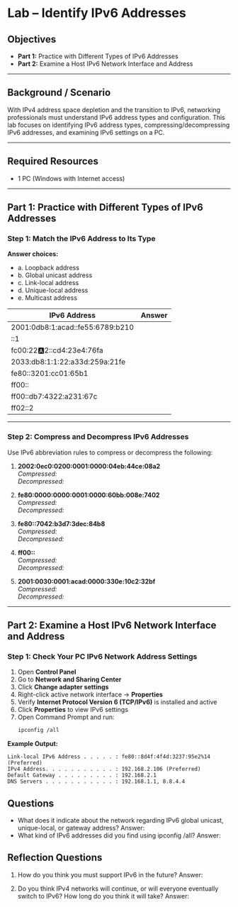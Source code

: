 # Lab – Identify IPv6 Addresses

## Objectives

- **Part 1:** Practice with Different Types of IPv6 Addresses  
- **Part 2:** Examine a Host IPv6 Network Interface and Address

---

## Background / Scenario

With IPv4 address space depletion and the transition to IPv6, networking professionals must understand IPv6 address types and configuration. This lab focuses on identifying IPv6 address types, compressing/decompressing IPv6 addresses, and examining IPv6 settings on a PC.

---

## Required Resources

- 1 PC (Windows with Internet access)

---

## Part 1: Practice with Different Types of IPv6 Addresses

### Step 1: Match the IPv6 Address to Its Type

**Answer choices:**

- a. Loopback address  
- b. Global unicast address  
- c. Link-local address  
- d. Unique-local address  
- e. Multicast address  

| IPv6 Address                          | Answer |
|--------------------------------------|--------|
| 2001:0db8:1:acad::fe55:6789:b210     |        |
| ::1                                  |        |
| fc00:22:a:2::cd4:23e4:76fa           |        |
| 2033:db8:1:1:22:a33d:259a:21fe       |        |
| fe80::3201:cc01:65b1                 |        |
| ff00::                               |        |
| ff00::db7:4322:a231:67c              |        |
| ff02::2                              |        |

---

### Step 2: Compress and Decompress IPv6 Addresses

Use IPv6 abbreviation rules to compress or decompress the following:

1. **2002:0ec0:0200:0001:0000:04eb:44ce:08a2**  
   _Compressed:_  
   _Decompressed:_  

2. **fe80:0000:0000:0001:0000:60bb:008e:7402**  
   _Compressed:_  
   _Decompressed:_  

3. **fe80::7042:b3d7:3dec:84b8**  
   _Compressed:_  
   _Decompressed:_  

4. **ff00::**  
   _Compressed:_  
   _Decompressed:_  

5. **2001:0030:0001:acad:0000:330e:10c2:32bf**  
   _Compressed:_  
   _Decompressed:_  

---

## Part 2: Examine a Host IPv6 Network Interface and Address

### Step 1: Check Your PC IPv6 Network Address Settings

1. Open **Control Panel**  
2. Go to **Network and Sharing Center**  
3. Click **Change adapter settings**  
4. Right-click active network interface → **Properties**  
5. Verify **Internet Protocol Version 6 (TCP/IPv6)** is installed and active  
6. Click **Properties** to view IPv6 settings  
7. Open Command Prompt and run:  
   ```bash
   ipconfig /all
   ```


**Example Output:**
```
Link-local IPv6 Address . . . . . : fe80::8d4f:4f4d:3237:95e2%14 (Preferred)
IPv4 Address. . . . . . . . . . . : 192.168.2.106 (Preferred)
Default Gateway . . . . . . . . . : 192.168.2.1
DNS Servers . . . . . . . . . . . : 192.168.1.1, 8.8.4.4
```

## Questions 

- What does it indicate about the network regarding IPv6 global unicast, unique-local, or gateway address?
Answer:
- What kind of IPv6 addresses did you find using ipconfig /all?
Answer:


## Reflection Questions

1. How do you think you must support IPv6 in the future?
Answer:

2. Do you think IPv4 networks will continue, or will everyone eventually switch to IPv6? How long do you think it will take?
Answer:
 